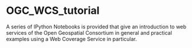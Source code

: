 # OGC_WCS_tutorial
A series of IPython Notebooks is provided that give an introduction to web services of the Open Geospatial Consortium in general and practical examples using a Web Coverage Service in particular.
